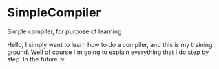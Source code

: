 # SimpleCompiler
Simple compiler, for purpose of learning

Hello, I simply want to learn how to do a compiler, and this is my training ground.
Well of course I`m going to explain everything that I do step by step. In the future :v   


